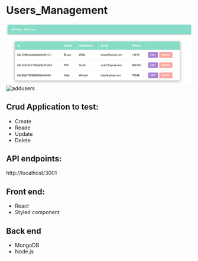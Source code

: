 # Users_Management


![allusers](./client/src/assets/all_user.png)
![addusers](./client/src/assets/add_user)

## Crud Application to test:
* Create
* Reade
* Update
* Delete

## API endpoints:
http://localhost/3001

## Front end:
* React
* Styled component 

## Back end
* MongoDB
* Node.js
